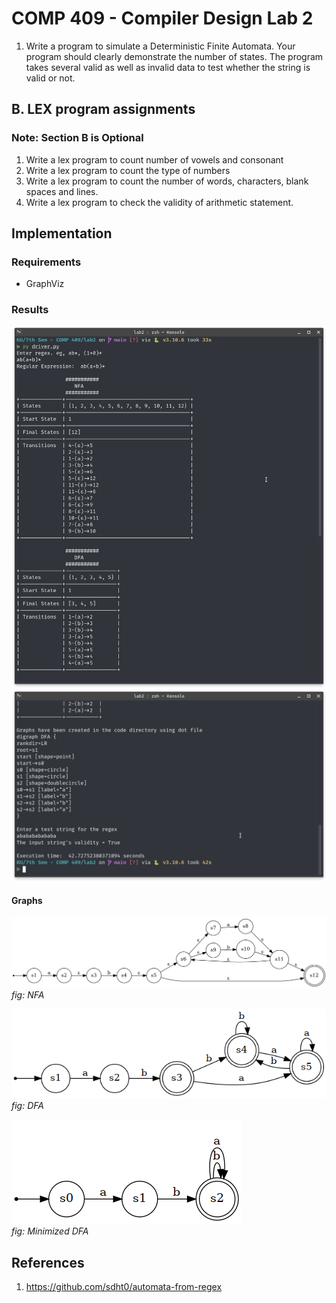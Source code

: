 # COMP 409 - Compiler Design Lab 2

1. Write a program to simulate a Deterministic Finite Automata. Your program should clearly demonstrate the number of states. The program takes several valid as well as invalid data to test whether the string is valid or not.
  
## B. LEX program assignments

### Note: Section B is Optional

1. Write a lex program to count number of vowels and consonant
2. Write a lex program to count the type of numbers
3. Write a lex program to count the number of words, characters, blank spaces and lines.
4. Write a lex program to check the validity of arithmetic statement.

## Implementation

### Requirements

- GraphViz

### Results

![Results1](/7th%20Sem%20-%20COMP%20409/lab2/Results/Screenshot__2022-09-23_12:28:35.png)  
![Results2](/7th%20Sem%20-%20COMP%20409/lab2/Results/Screenshot__2022-09-23_12:30:05.png)

#### Graphs

![nfa](/7th%20Sem%20-%20COMP%20409/lab2/graph-nfa.png)  
*fig: NFA*

![dfa](/7th%20Sem%20-%20COMP%20409/lab2/graph-dfa.png)  
*fig: DFA*

![mdfa](/7th%20Sem%20-%20COMP%20409/lab2/graph-mdfa.png)  
*fig: Minimized DFA*

## References

1. <https://github.com/sdht0/automata-from-regex>
